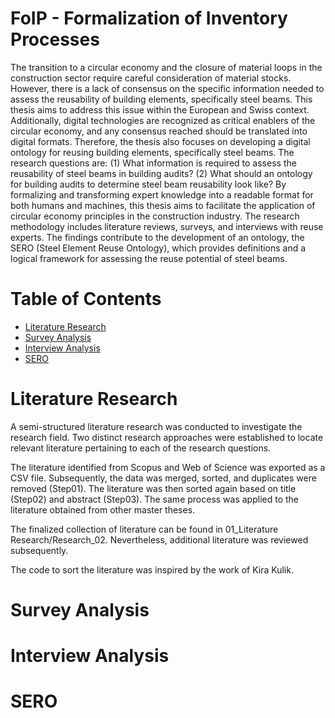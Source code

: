 # FoIP - Formalization of Inventory Processes

The transition to a circular economy and the closure of material loops in the construction sector require careful consideration of material stocks. However, there is a lack of consensus on the specific information needed to assess the reusability of building elements, specifically steel beams. This thesis aims to address this issue within the European and Swiss context. Additionally, digital technologies are recognized as critical enablers of the circular economy, and any consensus reached should be translated into digital formats. Therefore, the thesis also focuses on developing a digital ontology for reusing building elements, specifically steel beams. The research questions are: (1) What information is required to assess the reusability of steel beams in building audits? (2) What should an ontology for building audits to determine steel beam reusability look like? By formalizing and transforming expert knowledge into a readable format for both humans and machines, this thesis aims to facilitate the application of circular economy principles in the construction industry. The research methodology includes literature reviews, surveys, and interviews with reuse experts. The findings contribute to the development of an ontology, the SERO (Steel Element Reuse Ontology), which provides definitions and a logical framework for assessing the reuse potential of steel beams.

# Table of Contents
* [Literature Research](#Literature_Research)
* [Survey Analysis](#Survey_Analysis)
* [Interview Analysis](#Interview_Analysis)
* [SERO](#SERO)

# <a name="Literature_Research"></a>Literature Research

A semi-structured literature research was conducted to investigate the research field. Two distinct research approaches were established to locate relevant literature pertaining to each of the research questions.

The literature identified from Scopus and Web of Science was exported as a CSV file. Subsequently, the data was merged, sorted, and duplicates were removed (Step01). The literature was then sorted again based on title (Step02) and abstract (Step03). The same process was applied to the literature obtained from other master theses.

The finalized collection of literature can be found in 01_Literature Research/Research_02. Nevertheless, additional literature was reviewed subsequently.

The code to sort the literature was inspired by the work of Kira Kulik.

# <a name="Survey_Analysis"></a>Survey Analysis



# <a name="Interview_Analysis"></a>Interview Analysis

# <a name="SERO"></a>SERO
